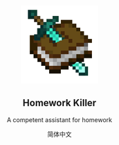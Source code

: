 <p align="center">  
  <div align=center>
    <img src="https://raw.githubusercontent.com/shuaiqiyy/homework-killer/refs/heads/main/cui/img/logo.png"width="180" height="180">
  </div>
  
  <h2 align="center">Homework Killer</h2>
  <p align="center">A competent assistant for homework</p>

<p align="center">
    <a>简体中文</a>
</p>